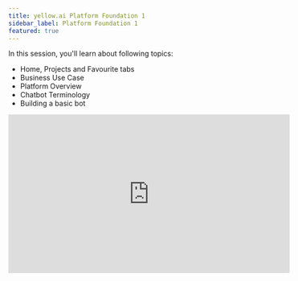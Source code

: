 ```yaml
---
title: yellow.ai Platform Foundation 1
sidebar_label: Platform Foundation 1
featured: true
---
```


In this session, you'll learn about following topics:
- Home, Projects and Favourite tabs
- Business Use Case
- Platform Overview
- Chatbot Terminology
- Building a basic bot

<iframe width="560" height="315" src="https://www.youtube.com/embed/Oalnp_TzvBc?t=350" title="YouTube video player" frameborder="0" allow="autoplay; clipboard-write; picture-in-picture" allowfullscreen></iframe>
